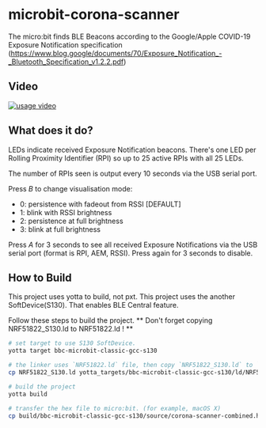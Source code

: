 # microbit-corona-scanner

The micro:bit finds BLE Beacons according to the Google/Apple COVID-19 Exposure Notification specification (https://www.blog.google/documents/70/Exposure_Notification_-_Bluetooth_Specification_v1.2.2.pdf)

## Video
[![usage video](https://img.youtube.com/vi/39K_UgLI7oA/0.jpg)](https://www.youtube.com/watch?v=39K_UgLI7oA)

## What does it do?
LEDs indicate received Exposure Notification beacons. There's one LED per Rolling Proximity Identifier (RPI) so up to 25 active RPIs with all 25 LEDs.

The number of RPIs seen is output every 10 seconds via the USB serial port.

Press *B* to change visualisation mode:
 * 0: persistence with fadeout from RSSI				[DEFAULT]
 * 1: blink with RSSI brightness
 * 2: persistence at full brightness
 * 3: blink at full brightness

Press *A* for 3 seconds to see all received Exposure Notifications via the USB serial port (format is RPI, AEM, RSSI). Press again for 3 seconds to disable.

## How to Build
This project uses yotta to build, not pxt.
This project uses the another SoftDevice(S130). That enables BLE Central feature.

Follow these steps to build the project.
** Don't forget copying NRF51822_S130.ld to NRF51822.ld ! **

```bash
# set target to use S130 SoftDevice.
yotta target bbc-microbit-classic-gcc-s130

# the linker uses `NRF51822.ld` file, then copy `NRF51822_S130.ld` to `NRF51822.ld`.
cp NRF51822_S130.ld yotta_targets/bbc-microbit-classic-gcc-s130/ld/NRF51822.ld

# build the project
yotta build

# transfer the hex file to micro:bit. (for example, macOS X)
cp build/bbc-microbit-classic-gcc-s130/source/corona-scanner-combined.hex /Volumes/MICROBIT/
```
